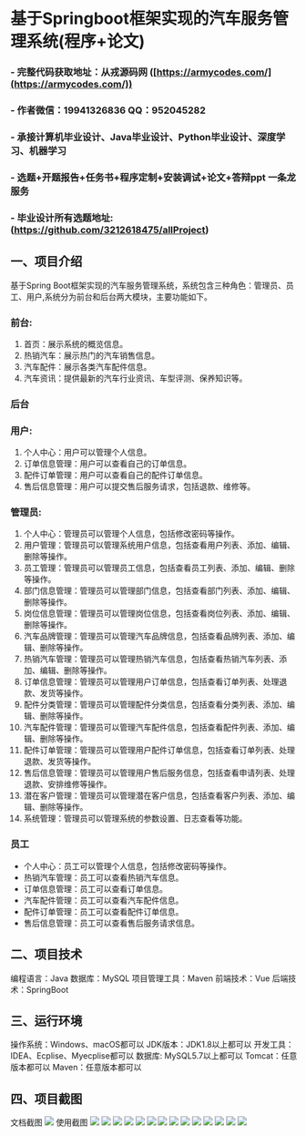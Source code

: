 基于Springboot框架实现的汽车服务管理系统(程序+论文)
=
### - 完整代码获取地址：从戎源码网 ([https://armycodes.com/](https://armycodes.com/))
### - 作者微信：19941326836  QQ：952045282 
### - 承接计算机毕业设计、Java毕业设计、Python毕业设计、深度学习、机器学习
### - 选题+开题报告+任务书+程序定制+安装调试+论文+答辩ppt 一条龙服务
### - 毕业设计所有选题地址:(https://github.com/3212618475/allProject)


一、项目介绍
---
基于Spring Boot框架实现的汽车服务管理系统，系统包含三种角色：管理员、员工、用户,系统分为前台和后台两大模块，主要功能如下。

### 前台:
1. 首页：展示系统的概览信息。
2. 热销汽车：展示热门的汽车销售信息。
3. 汽车配件：展示各类汽车配件信息。
4. 汽车资讯：提供最新的汽车行业资讯、车型评测、保养知识等。

### 后台
### 用户:
1. 个人中心：用户可以管理个人信息。
2. 订单信息管理：用户可以查看自己的订单信息。
3. 配件订单管理：用户可以查看自己的配件订单信息。
4. 售后信息管理：用户可以提交售后服务请求，包括退款、维修等。
  
### 管理员:
1. 个人中心：管理员可以管理个人信息，包括修改密码等操作。
2. 用户管理：管理员可以管理系统用户信息，包括查看用户列表、添加、编辑、删除等操作。
3. 员工管理：管理员可以管理员工信息，包括查看员工列表、添加、编辑、删除等操作。
4. 部门信息管理：管理员可以管理部门信息，包括查看部门列表、添加、编辑、删除等操作。
5. 岗位信息管理：管理员可以管理岗位信息，包括查看岗位列表、添加、编辑、删除等操作。
6. 汽车品牌管理：管理员可以管理汽车品牌信息，包括查看品牌列表、添加、编辑、删除等操作。
7. 热销汽车管理：管理员可以管理热销汽车信息，包括查看热销汽车列表、添加、编辑、删除等操作。
8. 订单信息管理：管理员可以管理用户订单信息，包括查看订单列表、处理退款、发货等操作。
9. 配件分类管理：管理员可以管理配件分类信息，包括查看分类列表、添加、编辑、删除等操作。
10. 汽车配件管理：管理员可以管理汽车配件信息，包括查看配件列表、添加、编辑、删除等操作。
11. 配件订单管理：管理员可以管理用户配件订单信息，包括查看订单列表、处理退款、发货等操作。
12. 售后信息管理：管理员可以管理用户售后服务信息，包括查看申请列表、处理退款、安排维修等操作。
13. 潜在客户管理：管理员可以管理潜在客户信息，包括查看客户列表、添加、编辑、删除等操作。
14. 系统管理：管理员可以管理系统的参数设置、日志查看等功能。

### 员工
- 个人中心：员工可以管理个人信息，包括修改密码等操作。
- 热销汽车管理：员工可以查看热销汽车信息。
- 订单信息管理：员工可以查看订单信息。
- 汽车配件管理：员工可以查看汽车配件信息。
- 配件订单管理：员工可以查看配件订单信息。
- 售后信息管理：员工可以查看售后服务请求信息。

二、项目技术
---
编程语言：Java
数据库：MySQL
项目管理工具：Maven
前端技术：Vue
后端技术：SpringBoot

三、运行环境
---
操作系统：Windows、macOS都可以
JDK版本：JDK1.8以上都可以
开发工具：IDEA、Ecplise、Myecplise都可以
数据库: MySQL5.7以上都可以
Tomcat：任意版本都可以
Maven：任意版本都可以

四、项目截图
---
文档截图
![](limage/1.png)
使用截图
![](image/1.png)
![](image/2.png)
![](image/3.png)
![](image/4.png)
![](image/5.png)
![](image/6.png)
![](image/7.png)
![](image/8.png)
![](image/9.png)
![](image/10.png)
![](image/11.png)
![](image/12.png)
![](image/13.png)
![](image/14.png)
